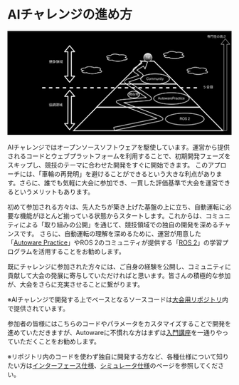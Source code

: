 # AIチャレンジの進め方

![Where-to-start](./images/where-to-start.drawio.svg)

AIチャレンジではオープンソースソフトウェアを駆使しています。運営から提供されるコードとウェブプラットフォームを利用することで、初期開発フェーズをスキップし、競技のテーマに合わせた開発をすぐに開始できます。
このアプローチには、「車輪の再発明」を避けることができるという大きな利点があります。さらに、誰でも気軽に大会に参加でき、一貫した評価基準で大会を運営できるというメリットもあります。

初めて参加される方々は、先人たちが築き上げた基盤の上に立ち、自動運転に必要な機能がほとんど揃っている状態からスタートします。これからは、コミュニティによる「取り組みの公開」を通じて、競技領域での独自の開発を深めるチャンスです。
さらに、自動運転の理解を深めるために、運営が用意した「[Autoware Practice](./course/index.ja.md)」やROS 2のコミュニティが提供する「[ROS 2](https://docs.ros.org/en/humble/Tutorials.html)」の学習プログラムを活用することをお勧めします。

既にチャレンジに参加された方々には、ご自身の経験を公開し、コミュニティに貢献して大会の発展に寄与していただければと思います。皆さんの積極的な参加が、大会をさらに充実させることに繋がります。



※AIチャレンジで開発する上でベースとなるソースコードは[大会用リポジトリ](https://github.com/AutomotiveAIChallenge/aichallenge-2024/tree/main/aichallenge/workspace/src/aichallenge_submit)内で提供されています。

参加者の皆様にはこちらのコードやパラメータをカスタマイズすることで開発を進めていただきますが、Autowareに不慣れな方はまずは[入門講座](./course/index.ja.md)を一通りやっていただくことをお勧めします。

※リポジトリ内のコードを使わず独自に開発する方など、各種仕様について知りたい方は[インターフェース仕様](./specifications/interface.ja.md)、[シミュレータ仕様](./specifications/simulator.ja.md)のページを参照してください。